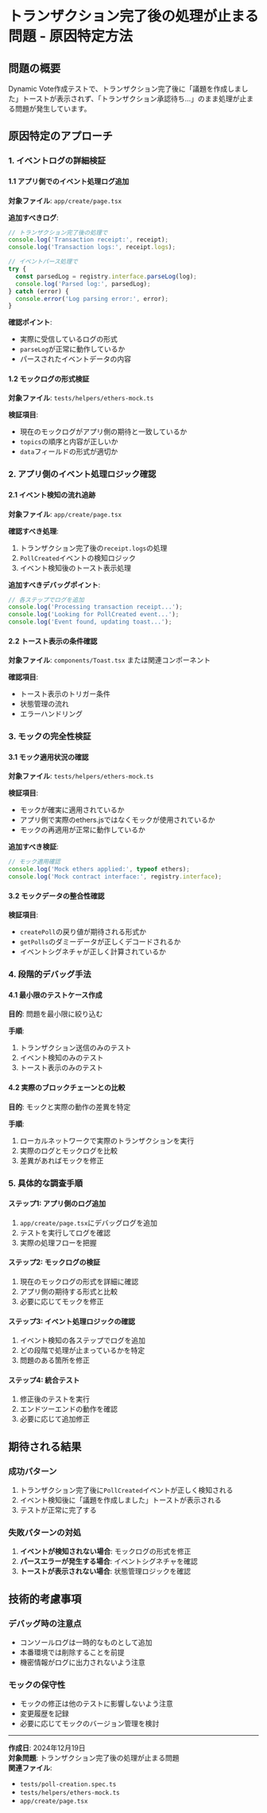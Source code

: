 # トランザクション完了後の処理が止まる問題 - 原因特定方法

## 問題の概要
Dynamic Vote作成テストで、トランザクション完了後に「議題を作成しました」トーストが表示されず、「トランザクション承認待ち…」のまま処理が止まる問題が発生しています。

## 原因特定のアプローチ

### 1. イベントログの詳細検証

#### 1.1 アプリ側でのイベント処理ログ追加
**対象ファイル**: `app/create/page.tsx`

**追加すべきログ**:
```typescript
// トランザクション完了後の処理で
console.log('Transaction receipt:', receipt);
console.log('Transaction logs:', receipt.logs);

// イベントパース処理で
try {
  const parsedLog = registry.interface.parseLog(log);
  console.log('Parsed log:', parsedLog);
} catch (error) {
  console.error('Log parsing error:', error);
}
```

**確認ポイント**:
- 実際に受信しているログの形式
- `parseLog`が正常に動作しているか
- パースされたイベントデータの内容

#### 1.2 モックログの形式検証
**対象ファイル**: `tests/helpers/ethers-mock.ts`

**検証項目**:
- 現在のモックログがアプリ側の期待と一致しているか
- `topics`の順序と内容が正しいか
- `data`フィールドの形式が適切か

### 2. アプリ側のイベント処理ロジック確認

#### 2.1 イベント検知の流れ追跡
**対象ファイル**: `app/create/page.tsx`

**確認すべき処理**:
1. トランザクション完了後の`receipt.logs`の処理
2. `PollCreated`イベントの検知ロジック
3. イベント検知後のトースト表示処理

**追加すべきデバッグポイント**:
```typescript
// 各ステップでログを追加
console.log('Processing transaction receipt...');
console.log('Looking for PollCreated event...');
console.log('Event found, updating toast...');
```

#### 2.2 トースト表示の条件確認
**対象ファイル**: `components/Toast.tsx` または関連コンポーネント

**確認項目**:
- トースト表示のトリガー条件
- 状態管理の流れ
- エラーハンドリング

### 3. モックの完全性検証

#### 3.1 モック適用状況の確認
**対象ファイル**: `tests/helpers/ethers-mock.ts`

**検証項目**:
- モックが確実に適用されているか
- アプリ側で実際のethers.jsではなくモックが使用されているか
- モックの再適用が正常に動作しているか

**追加すべき検証**:
```typescript
// モック適用確認
console.log('Mock ethers applied:', typeof ethers);
console.log('Mock contract interface:', registry.interface);
```

#### 3.2 モックデータの整合性確認
**検証項目**:
- `createPoll`の戻り値が期待される形式か
- `getPolls`のダミーデータが正しくデコードされるか
- イベントシグネチャが正しく計算されているか

### 4. 段階的デバッグ手法

#### 4.1 最小限のテストケース作成
**目的**: 問題を最小限に絞り込む

**手順**:
1. トランザクション送信のみのテスト
2. イベント検知のみのテスト
3. トースト表示のみのテスト

#### 4.2 実際のブロックチェーンとの比較
**目的**: モックと実際の動作の差異を特定

**手順**:
1. ローカルネットワークで実際のトランザクションを実行
2. 実際のログとモックログを比較
3. 差異があればモックを修正

### 5. 具体的な調査手順

#### ステップ1: アプリ側のログ追加
1. `app/create/page.tsx`にデバッグログを追加
2. テストを実行してログを確認
3. 実際の処理フローを把握

#### ステップ2: モックログの検証
1. 現在のモックログの形式を詳細に確認
2. アプリ側の期待する形式と比較
3. 必要に応じてモックを修正

#### ステップ3: イベント処理ロジックの確認
1. イベント検知の各ステップでログを追加
2. どの段階で処理が止まっているかを特定
3. 問題のある箇所を修正

#### ステップ4: 統合テスト
1. 修正後のテストを実行
2. エンドツーエンドの動作を確認
3. 必要に応じて追加修正

## 期待される結果

### 成功パターン
1. トランザクション完了後に`PollCreated`イベントが正しく検知される
2. イベント検知後に「議題を作成しました」トーストが表示される
3. テストが正常に完了する

### 失敗パターンの対処
1. **イベントが検知されない場合**: モックログの形式を修正
2. **パースエラーが発生する場合**: イベントシグネチャを確認
3. **トーストが表示されない場合**: 状態管理ロジックを確認

## 技術的考慮事項

### デバッグ時の注意点
- コンソールログは一時的なものとして追加
- 本番環境では削除することを前提
- 機密情報がログに出力されないよう注意

### モックの保守性
- モックの修正は他のテストに影響しないよう注意
- 変更履歴を記録
- 必要に応じてモックのバージョン管理を検討

---

**作成日**: 2024年12月19日  
**対象問題**: トランザクション完了後の処理が止まる問題  
**関連ファイル**: 
- `tests/poll-creation.spec.ts`
- `tests/helpers/ethers-mock.ts`
- `app/create/page.tsx` 